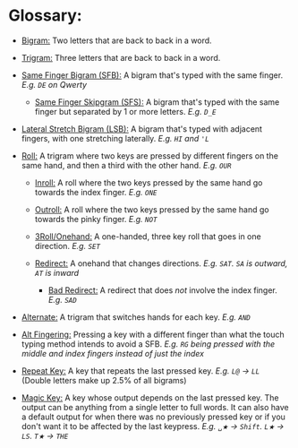# Glossary:
  
- <ins>Bigram:</ins> Two letters that are back to back in a word.

- <ins>Trigram:</ins> Three letters that are back to back in a word.

- <ins>Same Finger Bigram (SFB):</ins> A bigram that's typed with the same finger. *E.g. `DE` on Qwerty*

  - <ins>Same Finger Skipgram (SFS):</ins> A bigram that's typed with the same finger but separated by 1 or more letters. *E.g. `D_E`*

-  <ins>Lateral Stretch Bigram (LSB):</ins> A bigram that's typed with adjacent fingers, with one stretching laterally. *E.g. `HI` and `'L`*

- <ins>Roll:</ins> A trigram where two keys are pressed by different fingers on the same hand, and then a third with the other hand. *E.g. `OUR`*

  - <ins>Inroll:</ins> A roll where the two keys pressed by the same hand go towards the index finger. *E.g. `ONE`*

  - <ins>Outroll:</ins> A roll where the two keys pressed by the same hand go towards the pinky finger. *E.g. `NOT`*

  - <ins>3Roll/Onehand:</ins> A one-handed, three key roll that goes in one direction. *E.g. `SET`*

  - <ins>Redirect:</ins> A onehand that changes directions. *E.g. `SAT`. `SA` is outward, `AT` is inward*

    - <ins>Bad Redirect:</ins> A redirect that does *not* involve the index finger. *E.g. `SAD`*
  
- <ins>Alternate:</ins> A trigram that switches hands for each key. *E.g. `AND`*

- <ins>Alt Fingering:</ins> Pressing a key with a different finger than what the touch typing method intends to avoid a SFB. *E.g. `RG` being pressed with the middle and index fingers instead of just the index*

- <ins>Repeat Key:</ins> A key that repeats the last pressed key. *E.g. `L@` → `LL`* (Double letters make up 2.5% of all bigrams)

- <ins>Magic Key:</ins> A key whose output depends on the last pressed key. The output can be anything from a single letter to full words. It can also have a default output for when there was no previously pressed key or if you don't want it to be affected by the last keypress. *E.g. ‎`␣★` → `Shift`. ‎`L★` → `LS`. ‎`T★` → `THE`*
